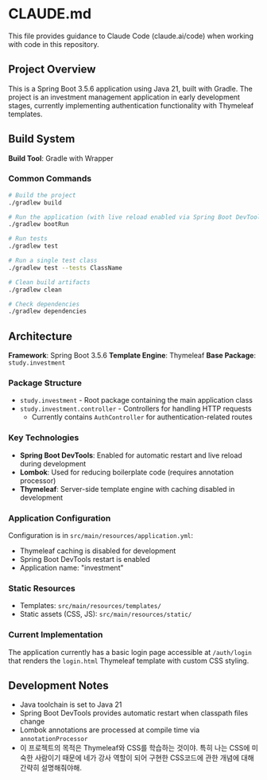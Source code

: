# CLAUDE.md

This file provides guidance to Claude Code (claude.ai/code) when working with code in this repository.

## Project Overview

This is a Spring Boot 3.5.6 application using Java 21, built with Gradle. The project is an investment management application in early development stages, currently implementing authentication functionality with Thymeleaf templates.

## Build System

**Build Tool**: Gradle with Wrapper

### Common Commands

```bash
# Build the project
./gradlew build

# Run the application (with live reload enabled via Spring Boot DevTools)
./gradlew bootRun

# Run tests
./gradlew test

# Run a single test class
./gradlew test --tests ClassName

# Clean build artifacts
./gradlew clean

# Check dependencies
./gradlew dependencies
```

## Architecture

**Framework**: Spring Boot 3.5.6
**Template Engine**: Thymeleaf
**Base Package**: `study.investment`

### Package Structure

- `study.investment` - Root package containing the main application class
- `study.investment.controller` - Controllers for handling HTTP requests
  - Currently contains `AuthController` for authentication-related routes

### Key Technologies

- **Spring Boot DevTools**: Enabled for automatic restart and live reload during development
- **Lombok**: Used for reducing boilerplate code (requires annotation processor)
- **Thymeleaf**: Server-side template engine with caching disabled in development

### Application Configuration

Configuration is in `src/main/resources/application.yml`:
- Thymeleaf caching is disabled for development
- Spring Boot DevTools restart is enabled
- Application name: "investment"

### Static Resources

- Templates: `src/main/resources/templates/`
- Static assets (CSS, JS): `src/main/resources/static/`

### Current Implementation

The application currently has a basic login page accessible at `/auth/login` that renders the `login.html` Thymeleaf template with custom CSS styling.

## Development Notes

- Java toolchain is set to Java 21
- Spring Boot DevTools provides automatic restart when classpath files change
- Lombok annotations are processed at compile time via `annotationProcessor`
- 이 프로젝트의 목적은 Thymeleaf와 CSS를 학습하는 것이야. 특히 나는 CSS에 미숙한 사람이기 때문에 네가 강사 역할이 되어 구현한 CSS코드에 관한 개념에 대해 간략히 설명해줘야해.